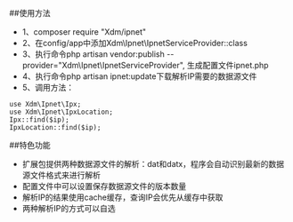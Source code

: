 ##使用方法
- 1、composer require "Xdm/ipnet"
- 2、在config/app中添加Xdm\Ipnet\IpnetServiceProvider::class
- 3、执行命令php artisan vendor:publish --provider="Xdm\Ipnet\IpnetServiceProvider", 生成配置文件ipnet.php
- 4、执行命令php artisan ipnet:update下载解析IP需要的数据源文件
- 5、调用方法：
```
use Xdm\Ipnet\Ipx;
use Xdm\Ipnet\IpxLocation;
Ipx::find($ip);
IpxLocation::find($ip);
```  

##特色功能
- 扩展包提供两种数据源文件的解析：dat和datx，程序会自动识别最新的数据源文件格式来进行解析
- 配置文件中可以设置保存数据源文件的版本数量
- 解析IP的结果使用cache缓存，查询IP会优先从缓存中获取
- 两种解析IP的方式可以自选